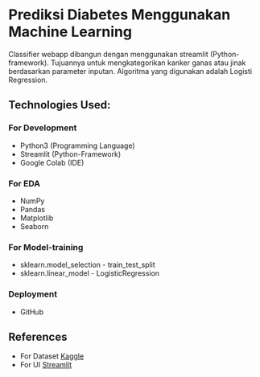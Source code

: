 # **Prediksi Diabetes Menggunakan Machine Learning**

Classifier webapp dibangun dengan menggunakan streamlit (Python-framework). Tujuannya untuk mengkategorikan kanker ganas atau jinak berdasarkan parameter inputan. Algoritma yang digunakan adalah Logisti Regression.


## **Technologies Used:**

### For Development
* Python3 (Programming Language)
* Streamlit (Python-Framework)
* Google Colab (IDE)

### For EDA
* NumPy
* Pandas
* Matplotlib
* Seaborn

### For Model-training
* sklearn.model_selection - train_test_split
* sklearn.linear_model - LogisticRegression


### Deployment
* GitHub

## References
* For Dataset [Kaggle](https://www.kaggle.com/datasets/uciml/breast-cancer-wisconsin-data)
* For UI [Streamlit](https://streamlit.io/)


